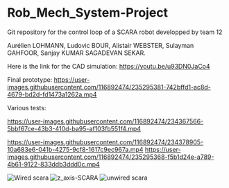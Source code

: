 # Rob_Mech_System-Project
Git repository for the control loop of a SCARA robot developped by team 12

Aurélien LOHMANN,
Ludovic BOUR,
Alistair WEBSTER,
Sulayman GAHFOOR,
Sanjay KUMAR SAGADEVAN SEKAR.

Here is the link for the CAD simulation: https://youtu.be/u93DN0JaCo4


Final prototype:
https://user-images.githubusercontent.com/116892474/235295381-742bffd1-ac8d-4679-bd2d-fd1473a1262a.mp4


Various tests:

https://user-images.githubusercontent.com/116892474/234367566-5bbf67ce-43b3-410d-ba95-af103fb551f4.mp4



https://user-images.githubusercontent.com/116892474/234378905-10a683e6-041b-4275-9cf8-1617c9ec967a.mp4
https://user-images.githubusercontent.com/116892474/235295368-f5b1d24e-a789-4b61-9122-833ddb3ddd0c.mp4

![Wired scara](https://user-images.githubusercontent.com/116892474/234380840-80616388-e491-4748-b012-f94ac3a05f9e.jpg)
![z_axis-SCARA](https://user-images.githubusercontent.com/116892474/234380845-ab45a187-d451-4e53-ac54-75650132a64b.jpg)
![unwired scara](https://user-images.githubusercontent.com/116892474/234380846-6bf890c2-135a-4b2f-846a-8f21877de0c2.jpg)



